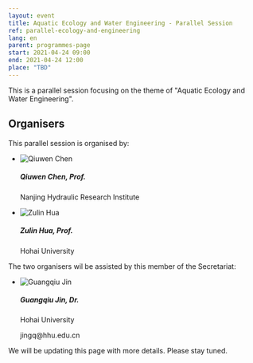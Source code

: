 ```yaml
---
layout: event
title: Aquatic Ecology and Water Engineering - Parallel Session
ref: parallel-ecology-and-engineering
lang: en
parent: programmes-page
start: 2021-04-24 09:00
end: 2021-04-24 12:00
place: "TBD"
---
```

This is a parallel session focusing on the theme of "Aquatic Ecology and Water Engineering".

## Organisers

This parallel session is organised by:

<ul class="people-list p-0">
  <li class="media my-2">
    <img src="https://cdn.jsdelivr.net/gh/estds/estds2020/assets/img/avatars/avatar-qiuwen-chen.jpg" class="people-avatar rounded-circle mr-3" alt="Qiuwen Chen">
    <div class="media-body">
      <h5 class="mt-0"><strong>Qiuwen Chen</strong>, Prof.</h5>
      <p class="text-secondary">Nanjing Hydraulic Research Institute</p>
    </div>
  </li>
  <li class="media my-2">
    <img src="https://cdn.jsdelivr.net/gh/estds/estds2020/assets/img/avatars/avatar-zulin-hua.jpg" class="people-avatar rounded-circle mr-3" alt="Zulin Hua">
    <div class="media-body">
      <h5 class="mt-0"><b>Zulin Hua</b>, Prof.</h5>
      <p class="text-secondary">Hohai University</p>
    </div>
  </li>
</ul>

The two organisers wil be assisted by this member of the Secretariat:
<ul class="people-list p-0">
  <li class="media my-2">
    <img src="https://cdn.jsdelivr.net/gh/estds/estds2020/assets/img/avatars/avatar-guangqiu-jin.jpg" class="people-avatar rounded-circle mr-3" alt="Guangqiu Jin">
    <div class="media-body">
      <h5 class="mt-0"><strong>Guangqiu Jin</strong>, Dr.</h5>
      <p class="text-secondary">Hohai University</p>
      <p class="text-secondary"><i class="fas fa-envelope fa-fw mr-1"></i>jingq@hhu.edu.cn</p>
    </div>
  </li>
</ul>

We will be updating this page with more details. Please stay tuned.

